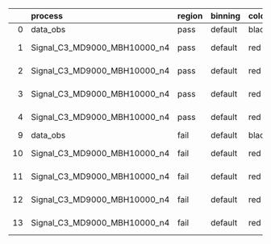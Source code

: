 |    | process                      | region   | binning   | color   | process_type   |   scale | variation   | source_filename                                                       | source_histname    | alias                        | title     |   combine_idx |     lnN |   shapes | syst_type   | direction   | variation_alias   |
|---:|:-----------------------------|:---------|:----------|:--------|:---------------|--------:|:------------|:----------------------------------------------------------------------|:-------------------|:-----------------------------|:----------|--------------:|--------:|---------:|:------------|:------------|:------------------|
|  0 | data_obs                     | pass     | default   | black   | DATA           |       1 | nominal     | ./histograms_for_2DAlphabet_v18//BH_Data.root                         | hpass              | Data                         | Data      |           nan | nan     |      nan | nan         | nan         | nan               |
|  1 | Signal_C3_MD9000_MBH10000_n4 | pass     | default   | red     | SIGNAL         |       1 | lumi        | ./histograms_for_2DAlphabet_v18//BH_Signal_C3_MD9000_MBH10000_n4.root | hpass              | Signal_C3_MD9000_MBH10000_n4 | BH signal |           nan |   1.016 |      nan | lnN         | nan         | nan               |
|  2 | Signal_C3_MD9000_MBH10000_n4 | pass     | default   | red     | SIGNAL         |       1 | SVM         | ./histograms_for_2DAlphabet_v18//BH_Signal_C3_MD9000_MBH10000_n4.root | hpass_SVMsyst_up   | Signal_C3_MD9000_MBH10000_n4 | BH signal |           nan | nan     |        1 | shapes      | Up          | SVMsyst           |
|  3 | Signal_C3_MD9000_MBH10000_n4 | pass     | default   | red     | SIGNAL         |       1 | SVM         | ./histograms_for_2DAlphabet_v18//BH_Signal_C3_MD9000_MBH10000_n4.root | hpass_SVMsyst_down | Signal_C3_MD9000_MBH10000_n4 | BH signal |           nan | nan     |        1 | shapes      | Down        | SVMsyst           |
|  4 | Signal_C3_MD9000_MBH10000_n4 | pass     | default   | red     | SIGNAL         |       1 | nominal     | ./histograms_for_2DAlphabet_v18//BH_Signal_C3_MD9000_MBH10000_n4.root | hpass              | Signal_C3_MD9000_MBH10000_n4 | BH signal |           nan | nan     |      nan | nan         | nan         | nan               |
|  9 | data_obs                     | fail     | default   | black   | DATA           |       1 | nominal     | ./histograms_for_2DAlphabet_v18//BH_Data.root                         | hfail              | Data                         | Data      |           nan | nan     |      nan | nan         | nan         | nan               |
| 10 | Signal_C3_MD9000_MBH10000_n4 | fail     | default   | red     | SIGNAL         |       1 | lumi        | ./histograms_for_2DAlphabet_v18//BH_Signal_C3_MD9000_MBH10000_n4.root | hfail              | Signal_C3_MD9000_MBH10000_n4 | BH signal |           nan |   1.016 |      nan | lnN         | nan         | nan               |
| 11 | Signal_C3_MD9000_MBH10000_n4 | fail     | default   | red     | SIGNAL         |       1 | SVM         | ./histograms_for_2DAlphabet_v18//BH_Signal_C3_MD9000_MBH10000_n4.root | hfail_SVMsyst_up   | Signal_C3_MD9000_MBH10000_n4 | BH signal |           nan | nan     |        1 | shapes      | Up          | SVMsyst           |
| 12 | Signal_C3_MD9000_MBH10000_n4 | fail     | default   | red     | SIGNAL         |       1 | SVM         | ./histograms_for_2DAlphabet_v18//BH_Signal_C3_MD9000_MBH10000_n4.root | hfail_SVMsyst_down | Signal_C3_MD9000_MBH10000_n4 | BH signal |           nan | nan     |        1 | shapes      | Down        | SVMsyst           |
| 13 | Signal_C3_MD9000_MBH10000_n4 | fail     | default   | red     | SIGNAL         |       1 | nominal     | ./histograms_for_2DAlphabet_v18//BH_Signal_C3_MD9000_MBH10000_n4.root | hfail              | Signal_C3_MD9000_MBH10000_n4 | BH signal |           nan | nan     |      nan | nan         | nan         | nan               |